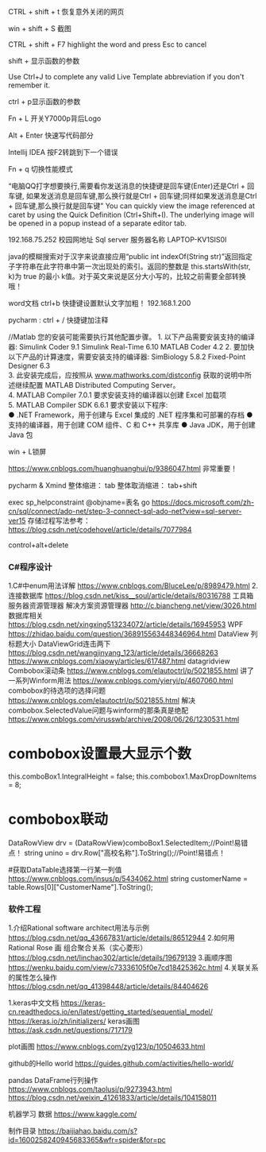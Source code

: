 CTRL + shift + t 恢复意外关闭的网页

win + shift + S 截图

CTRL + shift + F7 highlight the word and press Esc to cancel

shift + 显示函数的参数

Use Ctrl+J to complete any valid Live Template abbreviation if you don't remember it. 

ctrl + p显示函数的参数

Fn + L 开关Y7000p背后Logo

Alt + Enter 快速写代码部分

Intellij IDEA 
按F2转跳到下一个错误

Fn + q 切换性能模式

“电脑QQ打字想要换行,需要看你发送消息的快捷键是回车键(Enter)还是Ctrl + 回车键,
如果发送消息是回车键,那么换行就是Ctrl + 回车键;同样如果发送消息是Ctrl + 回车键,那么换行就是回车键"
You can quickly view the image referenced at caret by using the Quick Definition (Ctrl+Shift+I). 
The underlying image will be opened in a popup instead of a separate editor tab.

 192.168.75.252 校园网地址
Sql server 服务器名称 LAPTOP-KV1SIS0I

java的模糊搜索对于汉字来说直接应用“public int indexOf(String str)”返回指定子字符串在此字符串中第一次出现处的索引。返回的整数是
this.startsWith(str, k)为 true 的最小 k值。对于英文来说是区分大小写的，比较之前需要全部转换哦！

word文档 ctrl+b 快捷键设置默认文字加粗！
192.168.1.200

pycharm : ctrl + / 快捷键加注释

//Matlab
您的安装可能需要执行其他配置步骤。  1. 以下产品需要安装支持的编译器:  Simulink Coder 9.1 Simulink Real-Time 6.10 MATLAB Coder 4.2
2. 要加快以下产品的计算速度，需要安装支持的编译器:  SimBiology 5.8.2 Fixed-Point Designer 6.3  
3. 此安装完成后，应按照从 www.mathworks.com/distconfig 获取的说明中所述继续配置 MATLAB Distributed Computing Server。  
4. MATLAB Compiler 7.0.1 要求安装支持的编译器以创建 Excel 加载项  
5. MATLAB Compiler SDK 6.6.1 要求安装以下程序:  
● .NET Framework，用于创建与 Excel 集成的 .NET 程序集和可部署的存档 
● 支持的编译器，用于创建 COM 组件、C 和 C++ 共享库 
● Java JDK，用于创建 Java 包 

win + L锁屏

https://www.cnblogs.com/huanghuanghui/p/9386047.html 非常重要！

pycharm & Xmind
整体缩进：
tab
整体取消缩进：
tab+shift

exec sp_helpconstraint @objname=表名
go
https://docs.microsoft.com/zh-cn/sql/connect/ado-net/step-3-connect-sql-ado-net?view=sql-server-ver15
存储过程写法参考：https://blog.csdn.net/codehovel/article/details/7077984

control+alt+delete 

 ###  C#程序设计  ###
1.C#中enum用法详解 https://www.cnblogs.com/BluceLee/p/8989479.html
2.连接数据库 https://blog.csdn.net/kiss__soul/article/details/80316788
工具箱 服务器资源管理器 解决方案资源管理器
http://c.biancheng.net/view/3026.html 数据库相关
https://blog.csdn.net/xingxing513234072/article/details/16945953 WPF
https://zhidao.baidu.com/question/368915563448346964.html DataView 列标题大小
DataViewGrid连击两下
https://blog.csdn.net/wangjinyang_123/article/details/36668263
https://www.cnblogs.com/xiaowy/articles/617487.html datagridview
Combobox滚动条
https://www.cnblogs.com/elautoctrl/p/5021855.html
讲了一系列Winform用法
https://www.cnblogs.com/yieryi/p/4607060.html
combobox的待选项的选择问题
https://www.cnblogs.com/elautoctrl/p/5021855.html
解决combobox.SelectedValue问题与winform的那条真是绝配
https://www.cnblogs.com/virusswb/archive/2008/06/26/1230531.html

# combobox设置最大显示个数
this.comboBox1.IntegralHeight = false;
this.combobox1.MaxDropDownItems = 8;

# combobox联动
DataRowView drv = (DataRowView)comboBox1.SelectedItem;//Point!易错点！
string unino = drv.Row["高校名称"].ToString();//Point!易错点！

#获取DataTable选择第一行某一列值
https://www.cnblogs.com/insus/p/5434062.html
string customerName = table.Rows[0]["CustomerName"].ToString();

 ###  软件工程  ###
1.介绍Rational software architect用法与示例 https://blog.csdn.net/qq_43667831/article/details/86512944
2.如何用Rational Rose 画 组合聚合关系（实心菱形） https://blog.csdn.net/linchao302/article/details/19679139
3.画顺序图 https://wenku.baidu.com/view/c73336105f0e7cd18425362c.html
4.关联关系的属性怎么操作 https://blog.csdn.net/qq_41398448/article/details/84404626

1.keras中文文档
https://keras-cn.readthedocs.io/en/latest/getting_started/sequential_model/
https://keras.io/zh/initializers/
keras画图 https://ask.csdn.net/questions/717179

plot画图
https://www.cnblogs.com/zyg123/p/10504633.html

github的Hello world
https://guides.github.com/activities/hello-world/

pandas
DataFrame行列操作
https://www.cnblogs.com/taolusi/p/9273943.html
https://blog.csdn.net/weixin_41261833/article/details/104158011

机器学习 数据
https://www.kaggle.com/

制作目录
https://baijiahao.baidu.com/s?id=1600258240945683365&wfr=spider&for=pc










